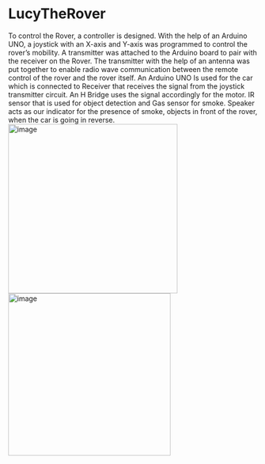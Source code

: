 # LucyTheRover
To control the Rover, a controller is designed. With the help of an Arduino UNO, a joystick with an X-axis 
and Y-axis was programmed to control the rover’s mobility. A transmitter was attached to the Arduino 
board to pair with the receiver on the Rover. The transmitter with the help of an antenna was put together 
to enable radio wave communication between the remote control of the rover and the rover itself. An 
Arduino UNO Is used for the car which is connected to Receiver that receives the signal from the joystick 
transmitter circuit. An H Bridge uses the signal accordingly for the motor. IR sensor that is used for object 
detection and Gas sensor for smoke. Speaker acts as our indicator for the presence of smoke, objects in 
front of the rover, when the car is going in reverse.
<img width="342" alt="image" src="https://user-images.githubusercontent.com/79040060/186901948-2a8497d8-4fbc-4c32-9de7-956bdfb351b7.png">
<img width="328" alt="image" src="https://user-images.githubusercontent.com/79040060/186902071-cbd91642-f561-43d3-adc3-0c57ffbc5bad.png">
